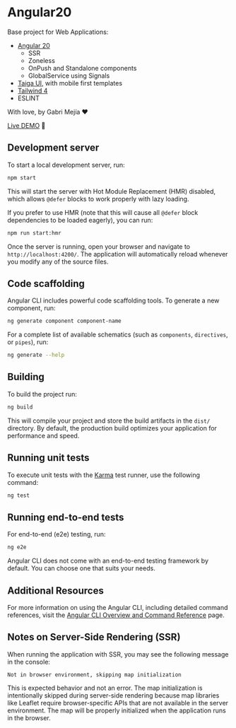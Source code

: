 # Angular20
Base project for Web Applications:
- [Angular 20](https://github.com/angular/angular-cli)
  - SSR
  - Zoneless
  - OnPush and Standalone components
  - GlobalService using Signals
- [Taiga UI](https://taiga-ui.dev/), with mobile first templates
- [Tailwind 4](https://tailwindcss.com/)
- ESLINT

With love, by Gabri Mejía ❤

[Live DEMO](https://angular-app-template.netlify.app/home) 🚀

## Development server

To start a local development server, run:

```bash
npm start
```

This will start the server with Hot Module Replacement (HMR) disabled, which allows `@defer` blocks to work properly with lazy loading.

If you prefer to use HMR (note that this will cause all `@defer` block dependencies to be loaded eagerly), you can run:

```bash
npm run start:hmr
```

Once the server is running, open your browser and navigate to `http://localhost:4200/`. The application will automatically reload whenever you modify any of the source files.

## Code scaffolding

Angular CLI includes powerful code scaffolding tools. To generate a new component, run:

```bash
ng generate component component-name
```

For a complete list of available schematics (such as `components`, `directives`, or `pipes`), run:

```bash
ng generate --help
```

## Building

To build the project run:

```bash
ng build
```

This will compile your project and store the build artifacts in the `dist/` directory. By default, the production build optimizes your application for performance and speed.

## Running unit tests

To execute unit tests with the [Karma](https://karma-runner.github.io) test runner, use the following command:

```bash
ng test
```

## Running end-to-end tests

For end-to-end (e2e) testing, run:

```bash
ng e2e
```

Angular CLI does not come with an end-to-end testing framework by default. You can choose one that suits your needs.

## Additional Resources

For more information on using the Angular CLI, including detailed command references, visit the [Angular CLI Overview and Command Reference](https://angular.dev/tools/cli) page.

## Notes on Server-Side Rendering (SSR)

When running the application with SSR, you may see the following message in the console:

```
Not in browser environment, skipping map initialization
```

This is expected behavior and not an error. The map initialization is intentionally skipped during server-side rendering because map libraries like Leaflet require browser-specific APIs that are not available in the server environment. The map will be properly initialized when the application runs in the browser.
